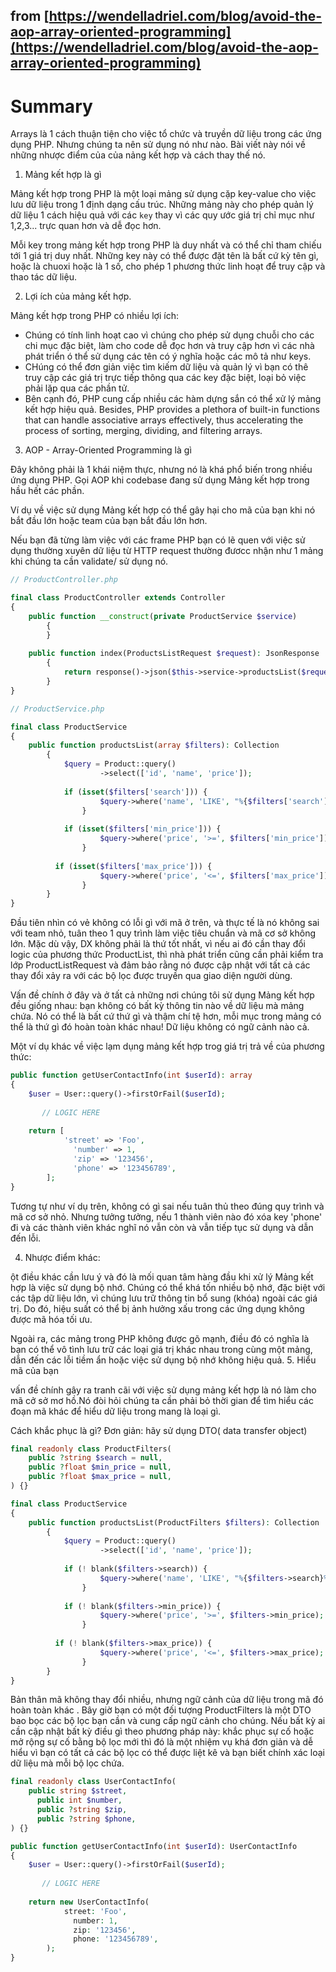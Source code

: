 ## from [https://wendelladriel.com/blog/avoid-the-aop-array-oriented-programming](https://wendelladriel.com/blog/avoid-the-aop-array-oriented-programming)


# Summary 


Arrays là 1 cách thuận tiện cho việc tổ chức và truyền dữ liệu trong các ứng dụng PHP. Nhưng chúng ta nên sử dụng nó như nào. 
Bài viết này nói  về những nhược điểm của của nảng kết hợp và cách thay thế nó. 

1. Mảng kết hợp là gì

Mảng kết hợp trong PHP là một loại mảng sử dụng cặp key-value cho việc lưu dữ liệu trong 1 định dạng cấu trúc. Những mảng này cho phép quản lý dữ liệu 1 cách hiệu quả với các `key`  thay vì các quy ước giá trị chỉ mục như 1,2,3... trực quan hơn và dễ đọc hơn. 

Mỗi key trong mảng kết hợp trong PHP là duy nhất và có thể chỉ tham chiếu tới 1 giá trị duy nhất. Những key này có thể được đặt tên là bất cứ kỳ tên gì, hoặc là chuoxi hoặc là 1 số, cho phép 1 phương thức linh hoạt để truy cập và thao tác dữ liệu. 

2. Lợi ích của mảng kết hợp. 

Mảng kết hợp trong PHP có nhiều lợi ích: 

- Chúng có tính linh hoạt cao vì chúng cho phép sử dụng chuỗi cho các chi mục đặc biệt, làm cho code dễ đọc hơn và truy cập hơn vì các nhà phát triển ó thể sử dụng các tên có ý nghĩa hoặc các mô tả như keys. 
- CHúng có thể đơn giản việc tìm kiếm dữ liệu và quản lý vì bạn có thê truy cập các giá trị trực tiếp thông qua các key đặc biệt, loại bỏ việc phải lặp qua các phần tử. 
- Bên cạnh đó, PHP cung cấp nhiều các hàm dựng  sắn có thể xử lý mảng kết hợp hiệu quả. 
Besides, PHP provides a plethora of built-in functions that can handle associative arrays effectively, thus accelerating the process of sorting, merging, dividing, and filtering arrays.

3. AOP - Array-Oriented Programming là gì

Đây không phải là 1 khái niệm thực, nhưng nó là khá phổ biến trong nhiều ứng dụng PHP. Gọi AOP khi codebase đang sử dụng Mảng kết hợp trong hầu hết các phần. 


Ví dụ về việc sử dụng Mảng kết hợp có thể gây hại cho mã của bạn khi nó bắt đầu lớn hoặc team của bạn bắt đầu lớn hơn. 


Nếu bạn đã từng làm việc với các frame PHP bạn có lẽ quen với việc sử dụng thường xuyên dữ liệu từ HTTP request thường đươcc nhận như 1 mảng khi chúng ta cần validate/ sử dụng nó. 



```php 
// ProductController.php

final class ProductController extends Controller
{
    public function __construct(private ProductService $service)
		{
		}
	
    public function index(ProductsListRequest $request): JsonResponse
		{
		    return response()->json($this->service->productsList($request->validated()));
		}
}

// ProductService.php

final class ProductService
{
    public function productsList(array $filters): Collection
		{
		    $query = Product::query()
				    ->select(['id', 'name', 'price']);
			
		    if (isset($filters['search'])) {
				    $query->where('name', 'LIKE', "%{$filters['search']}%");
				}
			
		    if (isset($filters['min_price'])) {
				    $query->where('price', '>=', $filters['min_price']);
				}
			
	      if (isset($filters['max_price'])) {
				    $query->where('price', '<=', $filters['max_price']);
				}
		}
}
```

Đầu tiên nhìn có vẻ không có lỗi gì với mã ở trên, và thực tế là nó không sai với team nhỏ, tuân theo 1 quy trình làm việc tiêu chuẩn và mã cơ sở không lớn.
Mặc dù vậy, DX không phải là thứ tốt nhất, vì nếu ai đó cần thay đổi logic của phương thức ProductList, thì nhà phát triển cũng cần phải kiểm tra lớp ProductListRequest và đảm bảo rằng nó được cập nhật với tất cả các thay đổi xảy ra với các bộ lọc được truyền qua giao diện người dùng.

Vấn đề chính ở đây và ở tất cả những nơi chúng tôi sử dụng Mảng kết hợp đều giống nhau: bạn không có bất kỳ thông tin nào về dữ liệu mà mảng chứa. Nó có thể là bất cứ thứ gì và thậm chí tệ hơn, mỗi mục trong mảng có thể là thứ gì đó hoàn toàn khác nhau! Dữ liệu không có ngữ cảnh nào cả.

Một ví dụ khác về việc lạm dụng mảng kết hợp trog giá trị trả về của phương thức: 

```php 
public function getUserContactInfo(int $userId): array
{
    $user = User::query()->firstOrFail($userId);
	
	   // LOGIC HERE
	
    return [
		    'street' => 'Foo',
			  'number' => 1,
			  'zip' => '123456',
			  'phone' => '123456789',
		];
}
```
Tương tự như ví dụ trên, không có gì sai nếu tuân thủ theo đúng quy trình và mã cơ sở nhỏ. Nhưng tưởng tưởng, nếu 1 thành viên nào đó xóa key 'phone' đi 
và các thành viên khác nghĩ nó vẫn còn và vẫn tiếp tục sử dụng và dẫn đến lỗi. 


4. Nhược điểm khác: 

ột điều khác cần lưu ý và đó là mối quan tâm hàng đầu khi xử lý Mảng kết hợp là việc sử dụng bộ nhớ. Chúng có thể khá tốn nhiều bộ nhớ, đặc biệt với các tập dữ liệu lớn, vì chúng lưu trữ thông tin bổ sung (khóa) ngoài các giá trị. Do đó, hiệu suất có thể bị ảnh hưởng xấu trong các ứng dụng không được mã hóa tối ưu.

Ngoài ra, các mảng trong PHP không được gõ mạnh, điều đó có nghĩa là bạn có thể vô tình lưu trữ các loại giá trị khác nhau trong cùng một mảng, dẫn đến các lỗi tiềm ẩn hoặc việc sử dụng bộ nhớ không hiệu quả.
5. Hiểu mã của bạn

vấn đề chính gây ra tranh cãi với việc sử dụng mảng kết hợp là nó làm cho mã cở sở mơ hồ.Nó đòi hỏi chúng ta cần phải bỏ thời gian 
để tìm hiểu các đoạn mã khác để hiểu dữ liệu trong mang là loại gì. 

Cách khắc phục là gì? Đơn giản: hãy sử dụng DTO( data transfer object)


```php 
final readonly class ProductFilters(
    public ?string $search = null,
    public ?float $min_price = null,
    public ?float $max_price = null,
) {}
```

```php 
final class ProductService
{
    public function productsList(ProductFilters $filters): Collection
		{
		    $query = Product::query()
				    ->select(['id', 'name', 'price']);
			
		    if (! blank($filters->search)) {
				    $query->where('name', 'LIKE', "%{$filters->search}%");
				}
			
		    if (! blank($filters->min_price)) {
				    $query->where('price', '>=', $filters->min_price);
				}
			
	      if (! blank($filters->max_price)) {
				    $query->where('price', '<=', $filters->max_price);
				}
		}
}
```

Bản thân mã không thay đổi nhiều, nhưng ngữ cảnh của dữ liệu trong mã đó hoàn toàn khác . Bây giờ bạn có một đối tượng ProductFilters là một DTO bao bọc các bộ lọc bạn cần và cung cấp ngữ cảnh cho chúng. Nếu bất kỳ ai cần cập nhật bất kỳ điều gì theo phương pháp này: khắc phục sự cố hoặc mở rộng sự cố bằng bộ lọc mới thì đó là một nhiệm vụ khá đơn giản và dễ hiểu vì bạn có tất cả các bộ lọc có thể được liệt kê và bạn biết chính xác loại dữ liệu mà mỗi bộ lọc chứa.

```php 
final readonly class UserContactInfo(
    public string $street,
	  public int $number,
	  public ?string $zip,
	  public ?string $phone,
) {}
```

```php 
public function getUserContactInfo(int $userId): UserContactInfo
{
    $user = User::query()->firstOrFail($userId);
	
	   // LOGIC HERE
	
    return new UserContactInfo(
		    street: 'Foo',
			  number: 1,
			  zip: '123456',
			  phone: '123456789',
		);
}
```